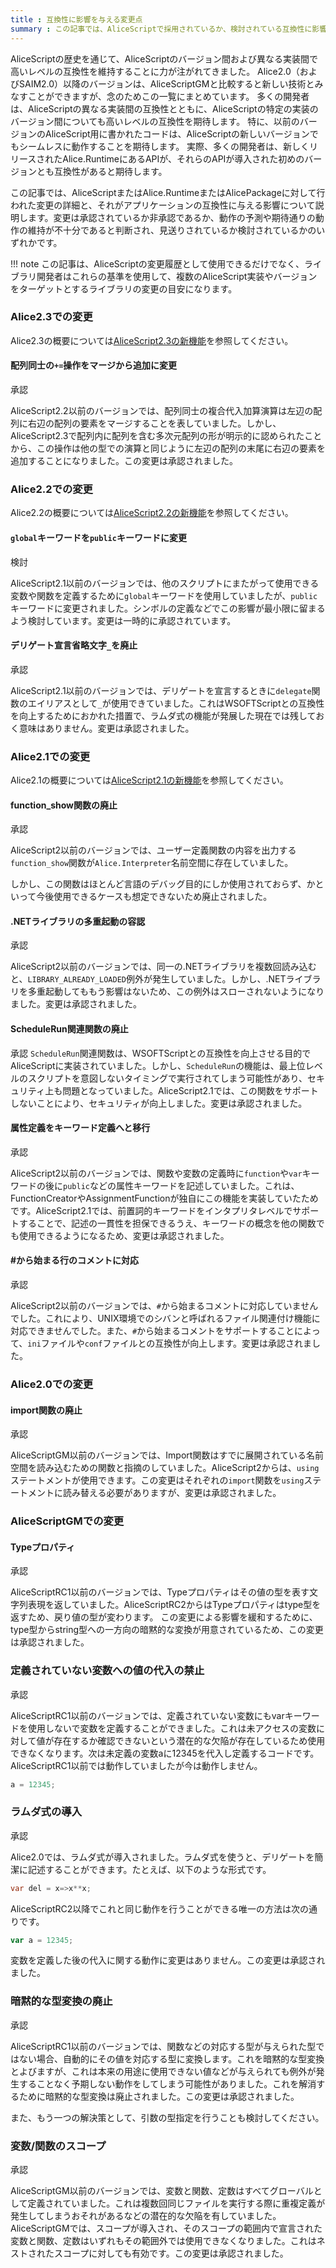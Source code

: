 ```yaml
---
title : 互換性に影響を与える変更点
summary : この記事では、AliceScriptで採用されているか、検討されている互換性に影響を与える変更点について説明します。
---
```

AliceScriptの歴史を通じて、AliceScriptのバージョン間および異なる実装間で高いレベルの互換性を維持することに力が注がれてきました。 
Alice2.0（およびSAIM2.0）以降のバージョンは、AliceScriptGMと比較すると新しい技術とみなすことができますが、念のためこの一覧にまとめています。
多くの開発者は、AliceScriptの異なる実装間の互換性とともに、AliceScriptの特定の実装のバージョン間についても高いレベルの互換性を期待します。 特に、以前のバージョンのAliceScript用に書かれたコードは、AliceScriptの新しいバージョンでもシームレスに動作することを期待します。 実際、多くの開発者は、新しくリリースされたAlice.RuntimeにあるAPIが、それらのAPIが導入された初めのバージョンとも互換性があると期待します。

この記事では、AliceScriptまたはAlice.RuntimeまたはAlicePackageに対して行われた変更の詳細と、それがアプリケーションの互換性に与える影響について説明します。変更は<span class="badge bg-success">承認</span>されているか<span class="badge bg-danger">非承認</span>であるか、動作の予測や期待通りの動作の維持が不十分であると判断され、<span class="badge bg-warning text-dark">見送り</span>されているか<span class="badge bg-warning text-dark">検討</span>されているかのいずれかです。

!!! note
    この記事は、AliceScriptの変更履歴として使用できるだけでなく、ライブラリ開発者はこれらの基準を使用して、複数のAliceScript実装やバージョンをターゲットとするライブラリの変更の目安になります。

### Alice2.3での変更
Alice2.3の概要については[AliceScript2.3の新機能](./2-3.md)を参照してください。
#### 配列同士の`+=`操作をマージから追加に変更
<span class="badge bg-success">承認</span>

AliceScript2.2以前のバージョンでは、配列同士の複合代入加算演算は左辺の配列に右辺の配列の要素をマージすることを表していました。しかし、AliceScript2.3で配列内に配列を含む多次元配列の形が明示的に認められたことから、この操作は他の型での演算と同じように左辺の配列の末尾に右辺の要素を追加することになりました。この変更は承認されました。
### Alice2.2での変更
Alice2.2の概要については[AliceScript2.2の新機能](./2-2.md)を参照してください。

#### `global`キーワードを`public`キーワードに変更
<span class="badge bg-warning text-dark">検討</span>

AliceScript2.1以前のバージョンでは、他のスクリプトにまたがって使用できる変数や関数を定義するために`global`キーワードを使用していましたが、`public`キーワードに変更されました。シンボルの定義などでこの影響が最小限に留まるよう検討しています。変更は一時的に承認されています。

#### デリゲート宣言省略文字`_`を廃止
<span class="badge bg-success">承認</span>

AliceScript2.1以前のバージョンでは、デリゲートを宣言するときに`delegate`関数のエイリアスとして`_`が使用できていました。これはWSOFTScriptとの互換性を向上するためにおかれた措置で、ラムダ式の機能が発展した現在では残しておく意味はありません。変更は承認されました。

### Alice2.1での変更
Alice2.1の概要については[AliceScript2.1の新機能](./2-1.md)を参照してください。

#### function_show関数の廃止
<span class="badge bg-success">承認</span>

AliceScript2以前のバージョンでは、ユーザー定義関数の内容を出力する`function_show`関数が`Alice.Interpreter`名前空間に存在していました。

しかし、この関数はほとんど言語のデバッグ目的にしか使用されておらず、かといって今後使用できるケースも想定できないため廃止されました。

#### .NETライブラリの多重起動の容認
<span class="badge bg-success">承認</span>

AliceScript2以前のバージョンでは、同一の.NETライブラリを複数回読み込むと、`LIBRARY_ALREADY_LOADED`例外が発生していました。しかし、.NETライブラリを多重起動してももう影響はないため、この例外はスローされないようになりました。変更は承認されました。

#### ScheduleRun関連関数の廃止
<span class="badge bg-success">承認</span>
`ScheduleRun`関連関数は、WSOFTScriptとの互換性を向上させる目的でAliceScriptに実装されていました。しかし、`ScheduleRun`の機能は、最上位レベルのスクリプトを意図しないタイミングで実行されてしまう可能性があり、セキュリティ上も問題となっていました。AliceScript2.1では、この関数をサポートしないことにより、セキュリティが向上しました。変更は承認されました。

#### 属性定義をキーワード定義へと移行
<span class="badge bg-success">承認</span>

AliceScript2以前のバージョンでは、関数や変数の定義時に`function`や`var`キーワードの後に`public`などの属性キーワードを記述していました。これは、FunctionCreatorやAssignmentFunctionが独自にこの機能を実装していたためです。AliceScript2.1では、前置詞的キーワードをインタプリタレベルでサポートすることで、記述の一貫性を担保できるうえ、キーワードの概念を他の関数でも使用できるようになるため、変更は承認されました。

#### #から始まる行のコメントに対応
<span class="badge bg-success">承認</span>

AliceScript2以前のバージョンでは、`#`から始まるコメントに対応していませんでした。これにより、UNIX環境でのシバンと呼ばれるファイル関連付け機能に対応できませんでした。また、`#`から始まるコメントをサポートすることによって、`ini`ファイルや`conf`ファイルとの互換性が向上します。変更は承認されました。

### Alice2.0での変更
#### import関数の廃止
<span class="badge bg-success">承認</span>

AliceScriptGM以前のバージョンでは、Import関数はすでに展開されている名前空間を読み込むための関数と指摘のしていました。AliceScript2からは、`using`ステートメントが使用できます。この変更はそれぞれの`import`関数を`using`ステートメントに読み替える必要がありますが、変更は承認されました。

### AliceScriptGMでの変更
#### Typeプロパティ
<span class="badge bg-success">承認</span>

AliceScriptRC1以前のバージョンでは、Typeプロパティはその値の型を表す文字列表現を返していました。AliceScriptRC2からはTypeプロパティはtype型を返すため、戻り値の型が変わります。 この変更による影響を緩和するために、type型からstring型への一方向の暗黙的な変換が用意されているため、この変更は承認されました。

### 定義されていない変数への値の代入の禁止
<span class="badge bg-success">承認</span>

AliceScriptRC1以前のバージョンでは、定義されていない変数にもvarキーワードを使用しないで変数を定義することができました。これは未アクセスの変数に対して値が存在するか確認できないという潜在的な欠陥が存在しているため使用できなくなります。次は未定義の変数aに12345を代入し定義するコードです。AliceScriptRC1以前では動作していましたが今は動作しません。

```js title="AliceScript"
a = 12345;
```

### ラムダ式の導入
<span class="badge bg-success">承認</span>

Alice2.0では、ラムダ式が導入されました。ラムダ式を使うと、デリゲートを簡潔に記述することができます。たとえば、以下のような形式です。

```cs title="AliceScript"
var del = x=>x**x;
```


AliceScriptRC2以降でこれと同じ動作を行うことができる唯一の方法は次の通りです。

```js title="AliceScript"
var a = 12345;
```

変数を定義した後の代入に関する動作に変更はありません。この変更は承認されました。

### 暗黙的な型変換の廃止
<span class="badge bg-success">承認</span>

AliceScriptRC1以前のバージョンでは、関数などの対応する型が与えられた型ではない場合、自動的にその値を対応する型に変換します。これを暗黙的な型変換とよびますが、これは本来の用途に使用できない値などが与えられても例外が発生することなく予期しない動作をしてしまう可能性がありました。これを解消するために暗黙的な型変換は廃止されました。この変更は承認されました。

また、もう一つの解決策として、引数の型指定を行うことも検討してください。
### 変数/関数のスコープ
<span class="badge bg-success">承認</span>

AliceScriptGM以前のバージョンでは、変数と関数、定数はすべてグローバルとして定義されていました。これは複数回同じファイルを実行する際に重複定義が発生してしまうおそれがあるなどの潜在的な欠陥を有していました。AliceScriptGMでは、スコープが導入され、そのスコープの範囲内で宣言された変数と関数、定数はいずれもその範囲外では使用できなくなりました。これはネストされたスコープに対しても有効です。この変更は承認されました。
